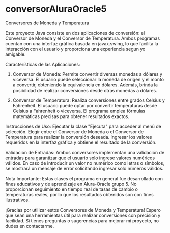 # conversorAluraOracle5
Conversores de Moneda y Temperatura

Este proyecto Java consiste en dos aplicaciones de conversión: el Conversor de Moneda y el Conversor de Temperatura. Ambos programas cuentan con una interfaz gráfica basada en javax.swing, lo que facilita la interacción con el usuario y proporciona una experiencia segun yo amigable.

Características de las Aplicaciones:
1. Conversor de Moneda: Permite convertir diversas monedas a dólares y viceversa. El usuario puede seleccionar la moneda de origen y el monto a convertir, obteniendo la equivalencia en dólares. Además, brinda la posibilidad de realizar conversiones desde otras monedas a dólares.

2. Conversor de Temperatura: Realiza conversiones entre grados Celsius y Fahrenheit. El usuario puede optar por convertir temperaturas desde Celsius a Fahrenheit o viceversa. El programa emplea fórmulas matemáticas precisas para obtener resultados exactos.

Instrucciones de Uso:
Ejecutar la clase "Ejecuta" para acceder al menú de selección.
Elegir entre el Conversor de Moneda o el Conversor de Temperatura para realizar la conversión deseada.
Ingresar los valores requeridos en la interfaz gráfica y obtiene el resultado de la conversión.

Validación de Entradas:
Ambos conversores implementan una validación de entradas para garantizar que el usuario solo ingrese valores numéricos válidos. En caso de introducir un valor no numérico como letras o símbolos, se mostrará un mensaje de error solicitando ingresar solo números válidos.

Nota Importante:
Estas clases el programa en general fue desarrollado con fines educativos y de aprendizaje en Alura-Oracle grupo 5. No proporcionan seguimiento en tiempo real de tasas de cambio o temperaturas reales, por lo que los resultados obtenidos son con fines ilustrativos.

¡Gracias por utilizar estos Conversores de Moneda y Temperatura! Espero que sean una herramientas útil para realizar conversiones con precisión y facilidad. Si tienes preguntas o sugerencias para mejorar mi proyecto, no dudes en contactarme.
